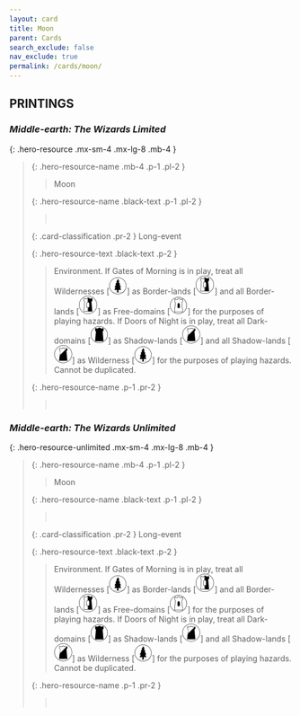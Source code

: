 ```yaml
---
layout: card
title: Moon
parent: Cards
search_exclude: false
nav_exclude: true
permalink: /cards/moon/
---
```


## PRINTINGS


### _Middle-earth: The Wizards Limited_

{: .hero-resource .mx-sm-4 .mx-lg-8 .mb-4 }
> {: .hero-resource-name .mb-4 .p-1 .pl-2 }
> > <div class="card-mp"></div>
> > <div class="card-name">Moon</div>
>
> {: .hero-resource-name .black-text .p-1 .pl-2 }
> > &nbsp;
>
> {: .card-classification .pr-2 }
> Long-event
>
> {: .hero-resource-text .black-text .p-2 }
> > Environment. If Gates of Morning is in play, treat all Wildernesses \[![](/assets/images/wilderness.svg)] as Border-lands \[![](/assets/images/border-land.svg)] and all Border-lands \[![](/assets/images/border-land.svg)] as Free-domains \[![](/assets/images/free-domain.svg)] for the purposes of playing hazards. If Doors of Night is in play, treat all Dark-domains \[![](/assets/images/dark-domain.svg)] as Shadow-lands \[![](/assets/images/shadow-land.svg)] and all Shadow-lands \[![](/assets/images/shadow-land.svg)] as Wilderness \[![](/assets/images/wilderness.svg)] for the purposes of playing hazards. Cannot be duplicated. 
> 
> {: .hero-resource-name .p-1 .pr-2 }
> > <div class="card-shield"></div>
> > <div class="card-corruption">&nbsp;</div>

### _Middle-earth: The Wizards Unlimited_

{: .hero-resource-unlimited .mx-sm-4 .mx-lg-8 .mb-4 }
> {: .hero-resource-name .mb-4 .p-1 .pl-2 }
> > <div class="card-mp"></div>
> > <div class="card-name">Moon</div>
>
> {: .hero-resource-name .black-text .p-1 .pl-2 }
> > &nbsp;
>
> {: .card-classification .pr-2 }
> Long-event
>
> {: .hero-resource-text .black-text .p-2 }
> > Environment. If Gates of Morning is in play, treat all Wildernesses \[![](/assets/images/wilderness.svg)] as Border-lands \[![](/assets/images/border-land.svg)] and all Border-lands \[![](/assets/images/border-land.svg)] as Free-domains \[![](/assets/images/free-domain.svg)] for the purposes of playing hazards. If Doors of Night is in play, treat all Dark-domains \[![](/assets/images/dark-domain.svg)] as Shadow-lands \[![](/assets/images/shadow-land.svg)] and all Shadow-lands \[![](/assets/images/shadow-land.svg)] as Wilderness \[![](/assets/images/wilderness.svg)] for the purposes of playing hazards. Cannot be duplicated. 
> 
> {: .hero-resource-name .p-1 .pr-2 }
> > <div class="card-shield"></div>
> > <div class="card-corruption">&nbsp;</div>
